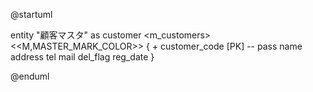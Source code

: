 @startuml

entity "顧客マスタ" as customer <m_customers> <<M,MASTER_MARK_COLOR>> {
        + customer_code [PK]
        --
        pass
        name
        address
        tel
        mail
        del_flag
        reg_date
    }

@enduml
